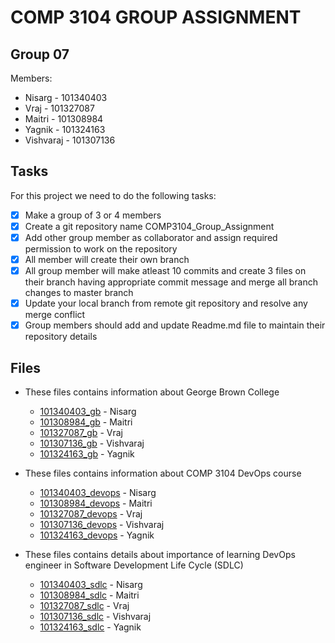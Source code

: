 # COMP 3104 GROUP ASSIGNMENT
## Group 07
Members:
* Nisarg - 101340403 
* Vraj - 101327087
* Maitri - 101308984
* Yagnik - 101324163
* Vishvaraj - 101307136

## Tasks
For this project we need to do the following tasks:
- [x] Make a group of 3 or 4 members
- [x] Create a git repository name COMP3104_Group_Assignment
- [x] Add other group member as collaborator and assign required permission to work on the repository
- [x] All member will create their own branch
- [x] All group member will make atleast 10 commits and create 3 files on their branch having appropriate commit message and merge all branch changes to master branch
- [x] Update your local branch from remote git repository and resolve any merge conflict
- [x] Group members should add and update Readme.md file to maintain their repository details

## Files
* These files contains information about George Brown College
  * [101340403_gb](101340403_gb.txt) - Nisarg
  * [101308984_gb](101308984_gb.txt) - Maitri
  * [101327087_gb](101327087_gb.txt) - Vraj
  * [101307136_gb](101307136_gb.txt) - Vishvaraj
  * [101324163_gb](101324163_gb.txt) - Yagnik

* These files contains information about COMP 3104 DevOps course
  * [101340403_devops](101340403_devops.txt) - Nisarg
  * [101308984_devops](101308984_devops.txt) - Maitri
  * [101327087_devops](101327087_devops.txt) - Vraj
  * [101307136_devops](101307136_devops.txt) - Vishvaraj
  * [101324163_devops](101324163_devops.txt) - Yagnik

* These files contains details about importance of learning DevOps engineer in Software Development Life Cycle (SDLC)
  * [101340403_sdlc](101340403_sdlc.txt) - Nisarg
  * [101308984_sdlc](101308984_sdlc.txt) - Maitri
  * [101327087_sdlc](101327087_sdlc.txt) - Vraj
  * [101307136_sdlc](101307136_sdlc.txt) - Vishvaraj
  * [101324163_sdlc](101324163_sdlc.txt) - Yagnik
  
